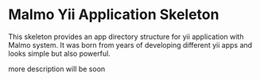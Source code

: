 Malmo Yii Application Skeleton
==============================

This skeleton provides an app directory structure for yii application with Malmo system.
It was born from years of developing different yii apps and looks simple but also powerful.

more description will be soon
